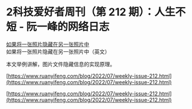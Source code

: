 # 2科技爱好者周刊（第 212 期）：人生不短 - 阮一峰的网络日志
[如果将一张照片隐藏在另一张照片中](https://www.avestura.dev/blog/hide-a-photo-inside-another-photo)
如果将一张照片隐藏在另一张照片中（英文）

本文举例讲解，图片文件隐藏信息的实现原理。

 [https://www.ruanyifeng.com/blog/2022/07/weekly-issue-212.html](https://www.ruanyifeng.com/blog/2022/07/weekly-issue-212.html)

 [https://www.ruanyifeng.com/blog/2022/07/weekly-issue-212.html](https://www.ruanyifeng.com/blog/2022/07/weekly-issue-212.html)
